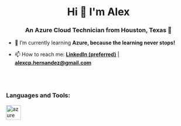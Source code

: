 <h1 align="center">Hi 👋 I'm Alex</h1>
<h3 align="center">An Azure Cloud Technician from Houston, Texas 🤠</h3>

- 🌱 I’m currently learning **Azure, because the learning never stops!**

- 📫 How to reach me: <a href="https://www.linkedin.com/in/alex47/">**LinkedIn (preferred)**</a> | **alexcp.hernandez@gmail.com**

<br>
<br>

<h3 align="left">Languages and Tools:</h3>
<p align="left"> <a href="https://azure.microsoft.com/en-in/" target="_blank" rel="noreferrer"> <img src="https://www.vectorlogo.zone/logos/microsoft_azure/microsoft_azure-icon.svg" alt="azure" width="40" height="40"/> </a> </p>

